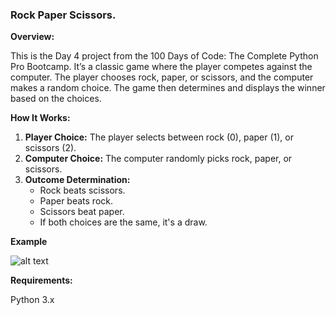 ### **Rock Paper Scissors.**

**Overview:**

This is the Day 4 project from the 100 Days of Code: The Complete Python Pro Bootcamp. It’s a classic game where the player competes against the computer. The player chooses rock, paper, or scissors, and the computer makes a random choice. The game then determines and displays the winner based on the choices.

**How It Works:**

1. **Player Choice:** The player selects between rock (0), paper (1), or scissors (2).
2. **Computer Choice:** The computer randomly picks rock, paper, or scissors.
3. **Outcome Determination:**
   - Rock beats scissors.
   - Paper beats rock.
   - Scissors beat paper.
   - If both choices are the same, it's a draw.


**Example**

![alt text](https://github.com/Bosaif39/example-pics/blob/main/D_4.png?raw=true)

**Requirements:**

Python 3.x
